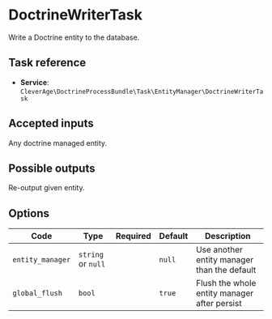 DoctrineWriterTask
==================

Write a Doctrine entity to the database.

Task reference
--------------

* **Service**: `CleverAge\DoctrineProcessBundle\Task\EntityManager\DoctrineWriterTask`

Accepted inputs
---------------

Any doctrine managed entity.

Possible outputs
----------------

Re-output given entity.

Options
-------

| Code | Type | Required | Default | Description |
| ---- | ---- | :------: | ------- | ----------- |
| `entity_manager` | `string` or `null` | | `null` | Use another entity manager than the default |
| `global_flush` | `bool` | | `true` | Flush the whole entity manager after persist |


